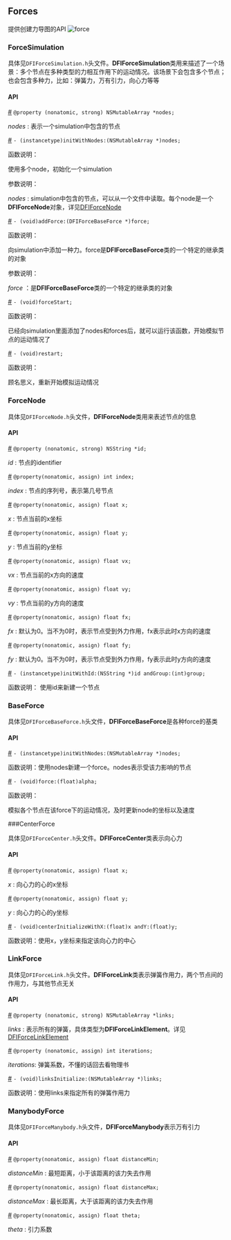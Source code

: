 ## Forces

提供创建力导图的API
![force](./ios/force.png)
### ForceSimulation

具体见`DFIForceSimulation.h`头文件。**DFIForceSimulation**类用来描述了一个场景：多个节点在多种类型的力相互作用下的运动情况。该场景下会包含多个节点；也会包含多种力，比如：弹簧力，万有引力，向心力等等

#### API

[#]() `@property (nonatomic, strong) NSMutableArray *nodes;`

*nodes* : 表示一个simulation中包含的节点

[#]() `- (instancetype)initWithNodes:(NSMutableArray *)nodes;`

函数说明：

使用多个node，初始化一个simulation

参数说明：

*nodes* : simulation中包含的节点，可以从一个文件中读取。每个node是一个**DFIForceNode**对象，详见[DFIForceNode]()

[#]() `- (void)addForce:(DFIForceBaseForce *)force;`

函数说明：

向simulation中添加一种力。force是**DFIForceBaseForce**类的一个特定的继承类的对象

参数说明：

*force* ：是**DFIForceBaseForce**类的一个特定的继承类的对象

[#]() `- (void)forceStart;`

函数说明：

已经向simulation里面添加了nodes和forces后，就可以运行该函数，开始模拟节点的运动情况了

[#]() `- (void)restart;`

函数说明：

顾名思义，重新开始模拟运动情况

### ForceNode

具体见`DFIForceNode.h`头文件，**DFIForceNode**类用来表述节点的信息

#### API

[#]() `@property (nonatomic, strong) NSString *id;`

*id* : 节点的identifier

[#]() `@property(nonatomic, assign) int index;`

*index* : 节点的序列号，表示第几号节点

[#]() `@property(nonatomic, assign) float x;`

*x* : 节点当前的x坐标

[#]() `@property(nonatomic, assign) float y;`

*y* : 节点当前的y坐标

[#]() `@property(nonatomic, assign) float vx;`

*vx* : 节点当前的x方向的速度

[#]() `@property(nonatomic, assign) float vy;`

*vy* : 节点当前的y方向的速度

[#]() `@property(nonatomic, assign) float fx;`

*fx* : 默认为0。当不为0时，表示节点受到外力作用，fx表示此时x方向的速度

[#]() `@property(nonatomic, assign) float fy;`

*fy* : 默认为0。当不为0时，表示节点受到外力作用，fy表示此时y方向的速度

[#]() `- (instancetype)initWithId:(NSString *)id andGroup:(int)group;`

函数说明： 使用id来新建一个节点

### BaseForce

具体见`DFIForceBaseForce.h`头文件，**DFIForceBaseForce**是各种force的基类

#### API

[#]() `- (instancetype)initWithNodes:(NSMutableArray *)nodes;`

函数说明：使用nodes新建一个force。nodes表示受该力影响的节点

[#]() `- (void)force:(float)alpha;`

函数说明：

模拟各个节点在该force下的运动情况，及时更新node的坐标以及速度

###CenterForce

具体见`DFIForceCenter.h`头文件。**DFIForceCenter**类表示向心力

#### API

[#]() `@property(nonatomic, assign) float x;`

*x* : 向心力的心的x坐标

[#]() `@property(nonatomic, assign) float y;`

*y* : 向心力的心的y坐标

[#]() `- (void)centerInitializeWithX:(float)x andY:(float)y;`

函数说明：使用x，y坐标来指定该向心力的中心

### LinkForce

具体见`DFIForceLink.h`头文件。**DFIForceLink**类表示弹簧作用力，两个节点间的作用力，与其他节点无关

#### API

[#]() `@property (nonatomic, strong) NSMutableArray *links;`

*links* : 表示所有的弹簧，具体类型为**DFIForceLinkElement**。详见[DFIForceLinkElement]()

[#]() `@property (nonatomic, assign) int iterations;`

*iterations*: 弹簧系数，不懂的话回去看物理书

[#]() `- (void)linksInitialize:(NSMutableArray *)links;`

函数说明：使用links来指定所有的弹簧作用力

### ManybodyForce

具体见`DFIForceManybody.h`头文件，**DFIForceManybody**表示万有引力

#### API

[#]() `@property(nonatomic, assign) float distanceMin;`

*distanceMin* : 最短距离，小于该距离的该力失去作用

[#]() `@property(nonatomic, assign) float distanceMax;`

*distanceMax* : 最长距离，大于该距离的该力失去作用

[#]() `@property(nonatomic, assign) float theta;`

*theta* : 引力系数

